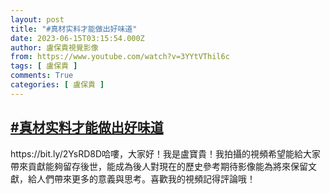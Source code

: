 ```yaml
---
layout: post
title: "#真材实料才能做出好味道"
date: 2023-06-15T03:15:54.000Z
author: 盧保貴視覺影像
from: https://www.youtube.com/watch?v=3YYtVThil6c
tags: [ 盧保貴 ]
comments: True
categories: [ 盧保貴 ]
---
```

<!--1686798954000-->
[#真材实料才能做出好味道](https://www.youtube.com/watch?v=3YYtVThil6c)
------

<div>
https://bit.ly/2YsRD8D哈嘍，大家好！我是盧寶貴！我拍攝的視頻希望能給大家帶來貢獻能夠留存後世，能成為後人對現在的歷史參考期待影像能為將來保留文獻，給人們帶來更多的意義與思考。喜歡我的視頻記得評論哦！
</div>
